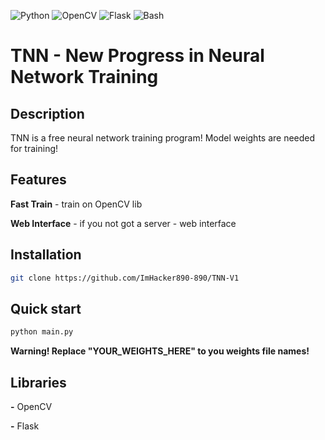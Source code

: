 ![Python](https://img.shields.io/badge/Python-3.88+-blue)
![OpenCV](https://img.shields.io/badge/OpenCV-4.0+-orange)
![Flask](https://img.shields.io/badge/Flask-3.0+-purple)
![Bash](https://img.shields.io/badge/Bash-black)
# TNN - New Progress in Neural Network Training
## Description
TNN is a free neural network training program! Model weights are needed for training!
## Features
**Fast Train** - train on OpenCV lib

**Web Interface** - if you not got a server - web interface
## Installation
```bash
git clone https://github.com/ImHacker890-890/TNN-V1
```
## Quick start
```bash
python main.py
```
**Warning! Replace "YOUR_WEIGHTS_HERE" to you weights file names!**
## Libraries
**-** OpenCV

**-** Flask
